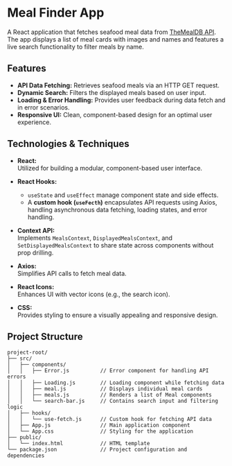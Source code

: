 # Meal Finder App

A React application that fetches seafood meal data from [TheMealDB API](https://www.themealdb.com/). The app displays a list of meal cards with images and names and features a live search functionality to filter meals by name.

## Features

- **API Data Fetching:** Retrieves seafood meals via an HTTP GET request.
- **Dynamic Search:** Filters the displayed meals based on user input.
- **Loading & Error Handling:** Provides user feedback during data fetch and in error scenarios.
- **Responsive UI:** Clean, component-based design for an optimal user experience.

## Technologies & Techniques

- **React:**  
  Utilized for building a modular, component-based user interface.

- **React Hooks:**

  - `useState` and `useEffect` manage component state and side effects.
  - A **custom hook (`useFecth`)** encapsulates API requests using Axios, handling asynchronous data fetching, loading states, and error handling.

- **Context API:**  
  Implements `MealsContext`, `DisplayedMealsContext`, and `SetDisplayedMealsContext` to share state across components without prop drilling.

- **Axios:**  
  Simplifies API calls to fetch meal data.

- **React Icons:**  
  Enhances UI with vector icons (e.g., the search icon).

- **CSS:**  
  Provides styling to ensure a visually appealing and responsive design.

## Project Structure

```plaintext
project-root/
├── src/
│   ├── components/
│   │   ├── Error.js          // Error component for handling API errors
│   │   ├── Loading.js        // Loading component while fetching data
│   │   ├── meal.js           // Displays individual meal cards
│   │   ├── meals.js          // Renders a list of Meal components
│   │   └── search-bar.js     // Contains search input and filtering logic
│   ├── hooks/
│   │   └── use-fetch.js      // Custom hook for fetching API data
│   ├── App.js                // Main application component
│   └── App.css               // Styling for the application
├── public/
│   └── index.html            // HTML template
└── package.json              // Project configuration and dependencies
```
